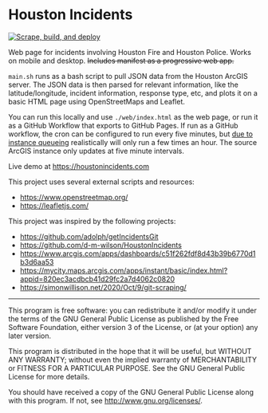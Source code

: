 # Houston Incidents

[![Scrape, build, and deploy](https://github.com/c360e5f1/houstonincidents.com/actions/workflows/main.yaml/badge.svg)](https://github.com/c360e5f1/houstonincidents.com/actions/workflows/main.yaml)

Web page for incidents involving Houston Fire and Houston Police. Works on mobile and desktop. ~~Includes manifest as a progressive web app.~~

```main.sh``` runs as a bash script to pull JSON data from the Houston ArcGIS server. The JSON data is then parsed for relevant information, like the latitude/longitude, incident information, response type, etc, and plots it on a basic HTML page using OpenStreetMaps and Leaflet.

You can run this locally and use ```./web/index.html``` as the web page, or run it as a GitHub Workflow that exports to GitHub Pages. If run as a GitHub workflow, the cron can be configured to run every five minutes, but [due to instance queueing](https://upptime.js.org/blog/2021/01/22/github-actions-schedule-not-working/) realistically will only run a few times an hour. The source ArcGIS instance only updates at five minute intervals.

Live demo at https://houstonincidents.com

This project uses several external scripts and resources:
* https://www.openstreetmap.org/
* https://leafletjs.com/

This project was inspired by the following projects:
* https://github.com/adolph/getIncidentsGit
* https://github.com/d-m-wilson/HoustonIncidents
* https://www.arcgis.com/apps/dashboards/c51f262fdf8d43b39b6770d1b3d6aa53
* https://mycity.maps.arcgis.com/apps/instant/basic/index.html?appid=820ec3acdbcb41d29fc2a7d4062c0820
* https://simonwillison.net/2020/Oct/9/git-scraping/

***

This program is free software: you can redistribute it and/or modify it under the terms of the GNU General Public License as published by the Free Software Foundation, either version 3 of the License, or (at your option) any later version.

This program is distributed in the hope that it will be useful, but WITHOUT ANY WARRANTY; without even the implied warranty of MERCHANTABILITY or FITNESS FOR A PARTICULAR PURPOSE. See the GNU General Public License for more details.

You should have received a copy of the GNU General Public License along with this program. If not, see http://www.gnu.org/licenses/.
